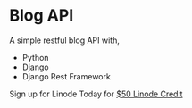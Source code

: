 # Blog API

A simple restful blog API with,
 - Python
 - Django
 - Django Rest Framework

<p>Sign up for Linode Today for <a href="https://www.linode.com/?r=e3104a30f05cc67a5005ba8c61e22122cf208549" target="_blank">$50 Linode Credit</a></p>
